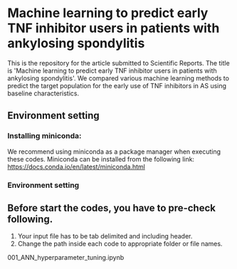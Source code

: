 # Machine learning to predict early TNF inhibitor users in patients with ankylosing spondylitis

This is the repository for the article submitted to Scientific Reports. The title is 'Machine learning to predict early TNF inhibitor users in patients with ankylosing spondylitis'. We compared various machine learning methods to predict the target population for the early use of TNF inhibitors in AS using baseline characteristics. 

## Environment setting

### Installing miniconda:

We recommend using miniconda as a package manager when executing these codes. Miniconda can be installed from the following link: https://docs.conda.io/en/latest/miniconda.html

### Environment setting



## Before start the codes, you have to pre-check following.
1) Your input file has to be tab delimited and including header.
2) Change the path inside each code to appropriate folder or file names.

001_ANN_hyperparameter_tuning.ipynb

